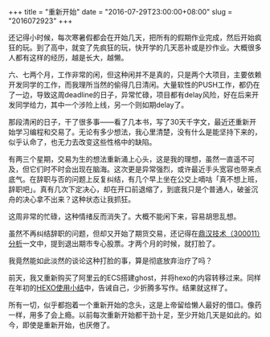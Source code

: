 +++
title = "重新开始"
date = "2016-07-29T23:00:00+08:00"
slug = "2016072923"
+++

还记得小时候，每次寒暑假都会在开始几天，把所有的假期作业完成，然后开始疯狂的玩。到了高中，就变了先疯狂的玩，快开学的几天恶补或是抄作业。大概很多人都有这样的经历，越是长大，越懒。

六、七两个月，工作非常的闲，但这种闲并不是真的，只是两个大项目，主要依赖开发同学的工作，而我理所当然的偷得几日清闲。大量软性的PUSH工作，都仍在了一边，导致这周deadline的日子，异常忙碌，项目都有delay风险，好在后来开发同学给力，其中一个涉险上线，另一个则如期delay了。

那段清闲的日子，干了很多事——看了几本书，写了30天千字文，最近还重新开始学习编程和交易了。无论有多少想法，我心里清楚，没有什么是能坚持下来的，似乎认命了，也无力去改变这些性格中的缺陷。

有两三个星期，交易为生的想法重新涌上心头，这是我的理想，虽然一直遥不可及，但它们时不时会出现在脑海。这次更是异常强烈，或许最近手头宽容也带来点底气。在辞职与否的问题上反复纠结，有几个早上坐在公交上嘀咕「真不想上班，辞职吧」。真有几次下定决心，却在开口前退缩了，到底我只是个普通人，破釜沉舟的决心拿不出来？这种状态让我抓狂。

这周非常的忙碌，这种情绪反而消失了。大概不能闲下来，容易胡思乱想。

虽然不再纠结辞职的问题，但却又开始了期货交易，还记得在[鼎汉技术（300011）分析](/blog/2016060513.html)一文中，提到退出期市专心股票。才两个月的时候，就打脸了。

我竟然能如此淡然的谈论这种打脸的事，算是彻底放弃治疗了吗？

前天，我又重新购买了阿里云的ECS搭建ghost，并将hexo的内容转移过来。同样在年初的[HEXO使用小结](/blog/2016011322.html)中，告诫自己，少折腾多写作。结果就这样了。

所有一切，似乎都抱着一个重新开始的念头，这是上帝留给懒人最好的借口。像药一样，用多了会上瘾。以前每次重新开始都干劲十足，至少开始几天是如此的。如今，即使是重新开始，也厌倦了。

